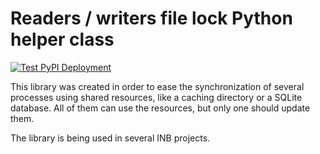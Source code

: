 # Readers / writers file lock Python helper class

[![Test PyPI Deployment](https://github.com/inab/RWFileLock/actions/workflows/build_n_deploy.yml/badge.svg)](https://github.com/inab/RWFileLock/actions/workflows/build_n_deploy.yml)

This library was created in order to ease the synchronization of several processes
using shared resources, like a caching directory or a SQLite database. All of them
can use the resources, but only one should update them.

The library is being used in several INB projects.
